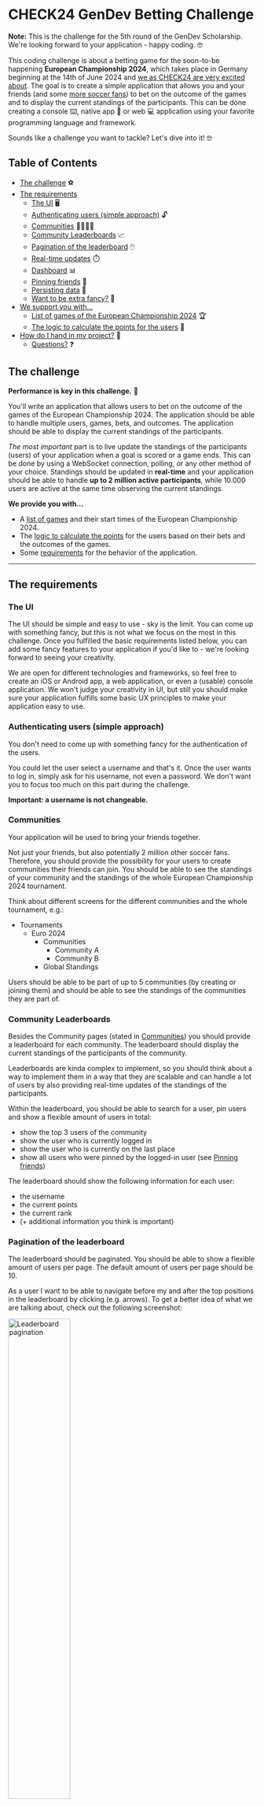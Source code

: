 # CHECK24 GenDev Betting Challenge

**Note:** This is the challenge for the 5th round of the GenDev Scholarship. We're looking forward to your application - happy coding. 🤓

This coding challenge is about a betting game for the soon-to-be happening **European Championship 2024**, which takes place in Germany beginning at the 14th of June 2024 and [we as CHECK24 are very excited about](https://www.youtube.com/watch?v=7Xb9gPJjJM8). The goal is to create a simple application that allows you and your friends (and some [more soccer fans](#the-challenge)) to bet on the outcome of the games and to display the current standings of the participants. This can be done creating a console ⌨️, native app 📱 or web 💻 application using your favorite programming language and framework.

Sounds like a challenge you want to tackle? Let's dive into it! 🤓

## Table of Contents

- [The challenge](#the-challenge) ⚽️
- [The requirements](#the-requirements) 
  - [The UI](#the-ui) 🖥️
  - [Authenticating users (simple approach)](#authenticating-users-simple-approach) 🔓
  - [Communities](#communities) 🙋‍♀️🙋‍♂️
  - [Community Leaderboards](#community-leaderboards) 📈
  - [Pagination of the leaderboard](#pagination-of-the-leaderboard) 🖱️
  - [Real-time updates](#real-time-updates) ⏱️
  - [Dashboard](#dashboard) 📊
  - [Pinning friends](#pinning-friends) 📌
  - [Persisting data](#persisting-data) 💽
  - [Want to be extra fancy?](#want-to-be-extra-fancy) 💅
- [We support you with...](#we-support-you-with)
  - [List of games of the European Championship 2024](#list-of-games-of-the-european-championship-2024) 🏆
  - [The logic to calculate the points for the users](#the-logic-to-calculate-the-points-for-the-users) 🧮
- [How do I hand in my project?](#how-do-i-hand-in-my-project) 🚀
  - [Questions?](#questions) ❓

## The challenge

**Performance is key in this challenge.** 🚀

You'll write an application that allows users to bet on the outcome of the games of the European Championship 2024. The application should be able to handle multiple users, games, bets, and outcomes. The application should be able to display the current standings of the participants.

_The most important_ part is to live update the standings of the participants (users) of your application when a goal is scored or a game ends. This can be done by using a WebSocket connection, polling, or any other method of your choice. Standings should be updated in **real-time** and your application should be able to handle **up to 2 million active participants**, while 10.000 users are active at the same time observing the current standings.

**We provide you with...**

- A [list of games](#list-of-games-of-the-european-championship-2024) and their start times of the European Championship 2024.
- The [logic to calculate the points](#the-logic-to-calculate-the-points-for-the-users) for the users based on their bets and the outcomes of the games.
- Some [requirements](#the-requirements) for the behavior of the application.

---

## The requirements

### The UI

The UI should be simple and easy to use - sky is the limit. You can come up with something fancy, but this is not what we focus on the most in this challenge. Once you fulfilled the basic requirements listed below, you can add some fancy features to your application if you'd like to - we're looking forward to seeing your creativity.

We are open for different technologies and frameworks, so feel free to create an iOS or Android app, a web application, or even a (usable) console application. We won't judge your creativity in UI, but still you should make sure your application fulfills some basic UX principles to make your application easy to use.

### Authenticating users (simple approach)

You don't need to come up with something fancy for the authentication of the users.

You could let the user select a username and that's it.
Once the user wants to log in, simply ask for his username, not even a password.
We don't want you to focus too much on this part during the challenge.

**Important: a username is not changeable.**

### Communities

Your application will be used to bring your friends together.

Not just your friends, but also potentially 2 million other soccer fans. Therefore, you should provide the possibility for your users to create communities their friends can join. You should be able to see the standings of your community and the standings of the whole European Championship 2024 tournament.

Think about different screens for the different communities and the whole tournament, e.g.:

- Tournaments
  - Euro 2024
    - Communities
      - Community A
      - Community B
    - Global Standings

Users should be able to be part of up to 5 communities (by creating or joining them) and should be able to see the standings of the communities they are part of.

### Community Leaderboards

Besides the Community pages (stated in [Communities](#communities)) you should provide a leaderboard for each community. The leaderboard should display the current standings of the participants of the community.

Leaderboards are kinda complex to implement, so you should think about a way to implement them in a way that they are scalable and can handle a lot of users by also providing real-time updates of the standings of the participants.

Within the leaderboard, you should be able to search for a user, pin users and show a flexible amount of users in total:

- show the top 3 users of the community
- show the user who is currently logged in
- show the user who is currently on the last place
- show all users who were pinned by the logged-in user (see [Pinning friends](#pinning-friends))

The leaderboard should show the following information for each user:
- the username
- the current points
- the current rank
- (+ additional information you think is important)

### Pagination of the leaderboard

The leaderboard should be paginated. You should be able to show a flexible amount of users per page. The default amount of users per page should be 10.

As a user I want to be able to navigate before my and after the top positions in the leaderboard by clicking (e.g. arrows). To get a better idea of what we are talking about, check out the following screenshot:

<img src="./assets/leaderboard-pagination.png" alt="Leaderboard pagination" width="50%"/>

On every click there should pop up additional 10 users on the specific positions. If there are no users on the next "page", the button should be hidden.

### Betting

Betting is enabled until the game starts. Once the game starts, the user should not be able to bet on the game anymore.

There is only one thing the user can bet on: the result of the game. The user should be able to bet on the result of the game by entering the number of goals for the home team and the number of goals for the away team.

### Real-time updates

It's quite important to note that the European Championship 2024 is a big event and the application should be able to handle a lot of users. Users should have the feeling that your application can provide near-to-real-time updates of the standings.

Therefore, you should provide the possibility for you as an application "admin" to (manually) update the game results somehow without "restarting" the application or the need of changing the code of your application.

### Dashboard

Your application should provide a dashboard of the given European Championship 2024 tournament. The dashboard should display the current standings of the participants and the games that are currently being played or are about to start.

The dashboard should also show a sneak preview of the community leaderboards the user is part of plus the global leaderboard of the European Championship 2024 tournament.

This sneak preview consists of:
- the top 3 users of the community
- the user who is currently logged in
- the user who is currently before the logged-in user
- the user who is currently after the logged-in user
- the user who is currently on the last place

Which sums up to 7 users in total in these sneak preview leaderboards.

Make sure to think of these scenarios:
- the logged-in user can be part of the top 3 users of the community (no duplicates in the leaderboard) *
- the logged-in user can be on the last place of the community (no duplicates in the leaderboard) *
- ranks are determined like this: 1, 1, 1, 4
- sort by users registration date when points are equal
- when community has less than 7 users: show all the users who are part of the community

* you will still need to return 7 users in total. This means you have to "fill out" your preview by showing more users around the logged-in user.

The following screenshot shows a possible sneak preview of the community leaderboards:

<img src="./assets/leaderboard-sneak-preview.png" alt="Leaderboard sneak preview" width="50%"/>

### Pinning friends

You might want to pin your friends within community leaderboards to see their current standings by clicking on their name within a leaderboard. There is no maximum pins per user per community.

By pinning friends of yours within a community leaderboard, you should be able to always see them in the leaderboard (see [Leaderboards](#community-leaderboards)).

### Persisting data

Make sure to persist the data of the users, the communities, the bets, and the games. You can use a database of your choice to persist the data. After a restart, the leaderboard and all the functionalities should stay the same but startup time is OK.

### Want to be extra fancy?

[Display a delta of the current standings](./assets/leaderboard-pagination.png) of the participants in the leaderboard. This delta should be calculated based on the standings of yesterday (00:00 o'clock) and the current standings of the participants.

---

## We support you with...

### List of games of the European Championship 2024

You will find the participants of the European Championship 2024 at the following URL: https://en.wikipedia.org/wiki/UEFA_Euro_2024#Qualified_teams
The last qualification games will be played in the end of March 2024, so the list of teams will be complete after that date.

The games of the European Championship 2024 is part of the dataset repository you can access by clicking the link "Click here to start the challenge and access the datasets 🚀" at the end of this README.

### The logic to calculate the points for the users

The points for the users bets are calculated as follows:

**8 points for the exact result 🥳**

Let's say the game is "Deutschland" vs. "Schottland" and the user bets 3:1 for "Deutschland". The game ends 3:1 for "Deutschland". The user gets 8 points for the exact result.

**6 points for the correct goal difference if not a draw 👏**

Another example, the user bets 2:0 for "Deutschland" and the game ends 3:1 for "Deutschland". The user gets 6 points for the correct goal difference.

*Important*: this rule only applies for non-draws. If the user bets 2:2 and the game ends 3:3, the user should get 4 points.

**4 points for the correct tendency 🙂**

The user gets 4 points for the correct tendency if the user bets 2:1 for "Deutschland" and the game ends 3:1 for "Deutschland".

**0 points for everything else 🥲**

If the user bets 2:1 for "Deutschland" and the game ends 1:1, the user gets 0 points.
Also, if the user forgets to bet on a game, the user gets 0 points.

## How do I hand in my project?

Create a private GitHub repository and commit your code there. Provide READ permissions to gendev@check24.de then, so that we can see what you have been building. When you hand in your application for the scholarship on our scholarship website include the link to your GitHub repository.

What should be included:

- Your working code
- A toplevel README.md that explains your approach (including possible optimizations)
- We want to see your project in action: Run your project in your own environment and demonstrate it by using screen recording (there are plenty of tools that can support you with that). The recoding should show the required functionality. Feel free to add some commentary to it. Upload that video somewhere (e.g. YouTube or some other cloud and include a link to it in your README.md).

So, what else? Have fun! We're looking forward to hearing from you! 😎

<a href="https://check24-5th-gendev.vpetritz.net">Click here to start the challenge and access the datasets 🚀</a>

### Questions?
In case of any questions, contact gendev@check24.de.
